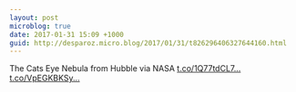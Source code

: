 ```yaml
---
layout: post
microblog: true
date: 2017-01-31 15:09 +1000
guid: http://desparoz.micro.blog/2017/01/31/t826296406327644160.html
---
```

The Cats Eye Nebula from Hubble  via NASA [t.co/1Q77tdCL7...](https://t.co/1Q77tdCL70) [t.co/VpEGKBKSy...](https://t.co/VpEGKBKSym)

